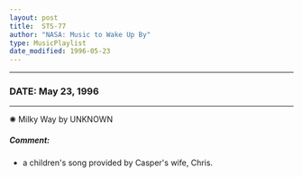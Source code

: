 ```yaml
---
layout: post
title:  STS-77
author: "NASA: Music to Wake Up By"
type: MusicPlaylist
date_modified: 1996-05-23
---
```


----
### DATE: May 23, 1996
----
✺ Milky Way by UNKNOWN

##### Comment:
* a children's song provided by Casper's wife, Chris.
